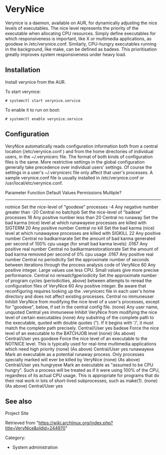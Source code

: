 VeryNice
========

Verynice is a daemon, available on AUR, for dynamically adjusting the
nice levels of executables. The nice level represents the priority of
the executable when allocating CPU resources. Simply define executables
for which responsiveness is important, like X or multimedia
applications, as goodexe in /etc/verynice.conf. Similarly, CPU-hungry
executables running in the background, like make, can be defined as
badexe. This prioritisation greatly improves system responsiveness under
heavy load.

Installation
------------

Install verynice from the AUR.

To start verynice:

    # systemctl start verynice.service

To enable it to run on boot:

    # systemctl enable verynice.service

Configuration
-------------

VeryNice automatically reads configuration information both from a
central location (/etc/verynice.conf ) and from the home directories of
individual users, in the ~/.verynicerc file. The format of both kinds of
configuration files is the same. More restrictive settings in the global
configuration generally take precedence over individual users' settings.
Of course the settings in a user's ~/.verynicerc file only affect that
user's processes. A sample verynice.conf file is usually installed in
/etc/verynice.conf or /usr/local/etc/verynice.conf.

  Parameter                 Function                                                                                                                                                                                                                                                                   Default   Values                                                                                                                                                             Permissions    Multiple?
  ------------------------- -------------------------------------------------------------------------------------------------------------------------------------------------------------------------------------------------------------------------------------------------------------------------- --------- ------------------------------------------------------------------------------------------------------------------------------------------------------------------ -------------- -----------
  notnice                   Set the nice-level of "goodexe" processes                                                                                                                                                                                                                                  -4        Any negative number greater than -20                                                                                                                               Central        no
  batchjob                  Set the nice-level of "badexe" processes                                                                                                                                                                                                                                   18        Any positive number less than 20                                                                                                                                   Central        no
  runaway                   Set the bad karma (nice) level at which runawayexe processes are killed with SIGTERM                                                                                                                                                                                       20        Any positive number                                                                                                                                                Central        no
  kill                      Set the bad karma (nice) level at which runawayexe processes are killed with SIGKILL                                                                                                                                                                                       22        Any positive number                                                                                                                                                Central        no
  badkarmarate              Set the amount of bad karma generated per second of 100% cpu usage (for small bad karma levels)                                                                                                                                                                            .0167     Any positive real number                                                                                                                                           Central        no
  badkarmarestorationrate   Set the amount of bad karma removed per second of 0% cpu usage                                                                                                                                                                                                             .0167     Any positive real number                                                                                                                                           Central        no
  periodicity               Set the approximate number of seconds between iterations through the process analysis code of VeryNice                                                                                                                                                                     60        Any positive integer. Large values use less CPU. Small values give more precise performance.                                                                       Central        no
  rereadcfgperiodicity      Set the approximate number of program cycles (periodicities, above) between attempts to reread the configuration files of VeryNice                                                                                                                                         60        Any positive integer. Be aware that reconfiguring requires looking up the .verynicerc file in each user's home directory and does not affect existing processes.   Central        no
  immuneuser                Inhibit VeryNice from modifying the nice level of a user's processes, except for "goodexe", below, if set in the central config file.                                                                                                                                      (none)    Any user name, unquoted                                                                                                                                            Central        yes
  immuneexe                 Inhibit VeryNice from modifying the nice level of certain executables                                                                                                                                                                                                      (none)    Any substring of the complete path to the executable, quoted with double quotes ("). If it begins with '/', it must match the complete path precisely.             Central/User   yes
  badexe                    Force the nice level of an executable to the BATCHJOB level                                                                                                                                                                                                                (none)    (As above)                                                                                                                                                         Central/User   yes
  goodexe                   Force the nice level of an executable to the NOTNICE level. This is typically used for real-time multimedia applications which need high priority                                                                                                                          (none)    (As above)                                                                                                                                                         Central/User   yes
  runawayexe                Mark an executable as a potential runaway process. Only processes specially marked will ever be killed by VeryNice                                                                                                                                                         (none)    (As above)                                                                                                                                                         Central/User   yes
  hungryexe                 Mark an executable as "assumed to be CPU hungry". Such a process will be treated as if it were using 100% of the CPU, regardless of its actual CPU usage. This is appropriate for programs that do their real work in lots of short-lived subprocesses, such as make(1).   (none)    (As above)                                                                                                                                                         Central/User   yes

See also
--------

Project Site

Retrieved from
"https://wiki.archlinux.org/index.php?title=VeryNice&oldid=244970"

Category:

-   System administration

